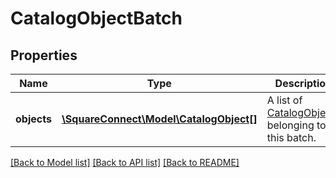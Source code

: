 # CatalogObjectBatch

## Properties
Name | Type | Description | Notes
------------ | ------------- | ------------- | -------------
**objects** | [**\SquareConnect\Model\CatalogObject[]**](CatalogObject.md) | A list of [CatalogObject](#type-catalogobject)s belonging to this batch. | [optional] 

[[Back to Model list]](../README.md#documentation-for-models) [[Back to API list]](../README.md#documentation-for-api-endpoints) [[Back to README]](../README.md)


